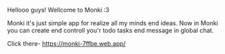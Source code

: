 Hellooo guys!
Wellcome to Monki :3

Monki it's just simple app for realize all my minds end ideas.
Now in Monki you can create end controll you'r todo tasks end message in global chat.

Click there- https://monki-7ffbe.web.app/
